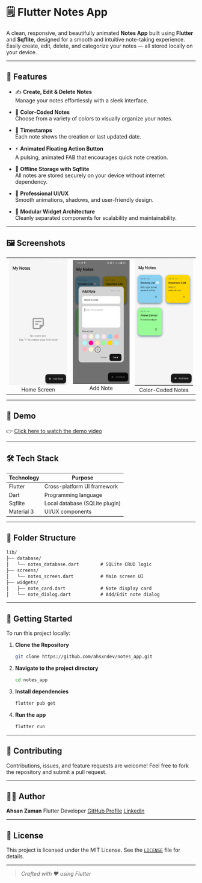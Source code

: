 # 🗒️ Flutter Notes App

A clean, responsive, and beautifully animated **Notes App** built using **Flutter** and **Sqflite**, designed for a smooth and intuitive note-taking experience. Easily create, edit, delete, and categorize your notes — all stored locally on your device.

---

## 📱 Features

- ✍️ **Create, Edit & Delete Notes**  
  Manage your notes effortlessly with a sleek interface.

- 🎨 **Color-Coded Notes**  
  Choose from a variety of colors to visually organize your notes.

- 📅 **Timestamps**  
  Each note shows the creation or last updated date.

- ⚡ **Animated Floating Action Button**  
  A pulsing, animated FAB that encourages quick note creation.

- 📂 **Offline Storage with Sqflite**  
  All notes are stored securely on your device without internet dependency.

- 🧼 **Professional UI/UX**  
  Smooth animations, shadows, and user-friendly design.

- 🧩 **Modular Widget Architecture**  
  Cleanly separated components for scalability and maintainability.

---

## 🖼️ Screenshots

<table>
  <tr>
    <td align="center"><img src="assets/screenshots/home_screen.jpg" width="200"/><br/>Home Screen</td>
    <td align="center"><img src="assets/screenshots/add_note.jpg" width="200"/><br/>Add Note</td>
    <td align="center"><img src="assets/screenshots/colorful_notes.jpg" width="200"/><br/>Color-Coded Notes</td>
  </tr>
</table>

---

## 🎥 Demo

👉 [Click here to watch the demo video](https://github.com/ahsxndev/notes_app/raw/main/assets/demo.mp4)

---

## 🛠️ Tech Stack

| Technology   | Purpose                        |
|--------------|--------------------------------|
| Flutter      | Cross-platform UI framework    |
| Dart         | Programming language           |
| Sqflite      | Local database (SQLite plugin) |
| Material 3   | UI/UX components               |

---

## 📁 Folder Structure

```plaintext
lib/
├── database/
│   └── notes_database.dart        # SQLite CRUD logic
├── screens/
│   └── notes_screen.dart          # Main screen UI
├── widgets/
│   ├── note_card.dart             # Note display card
│   └── note_dialog.dart           # Add/Edit note dialog
````

---

## 🎯 Getting Started

To run this project locally:

1. **Clone the Repository**

   ```bash
   git clone https://github.com/ahsxndev/notes_app.git
   ```

2. **Navigate to the project directory**

   ```bash
   cd notes_app
   ```

3. **Install dependencies**

   ```bash
   flutter pub get
   ```

4. **Run the app**

   ```bash
   flutter run
   ```

---

## 🤝 Contributing

Contributions, issues, and feature requests are welcome!
Feel free to fork the repository and submit a pull request.

---

## 🧑‍💻 Author

**Ahsan Zaman**
Flutter Developer
[GitHub Profile](https://github.com/ahsxndev)
[LinkedIn](https://linkedin.com/in/ahxanzaman)

---

## 📄 License

This project is licensed under the MIT License.
See the [`LICENSE`](LICENSE) file for details.

---

> *Crafted with ❤️ using Flutter*
